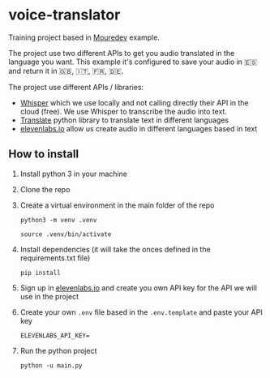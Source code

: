 # voice-translator

Training project based in [Mouredev](https://gist.github.com/mouredev/0ea42112751f0187d90d5403d1f333e2) example.

The project use two different APIs to get you audio translated in the language you want.
This example it's configured to save your audio in 🇪🇸 and return it in 🇬🇧, 🇮🇹, 🇫🇷, 🇩🇪.

The project use different APIs / libraries:

- [Whisper](https://github.com/openai/whisper) which we use locally and not calling directly their API in the cloud (free). We use Whisper to transcribe the audio into text.
- [Translate](https://pypi.org/project/translate/) python library to translate text in different languages
- [elevenlabs.io](elevenlabs.io) allow us create audio in different languages based in text

## How to install

1. Install python 3 in your machine

2. Clone the repo

3. Create a virtual environment in the main folder of the repo

   ```
   python3 -m venv .venv

   source .venv/bin/activate
   ```

4. Install dependencies (it will take the onces defined in the requirements.txt file)

   ```
   pip install
   ```

5. Sign up in [elevenlabs.io](elevenlabs.io) and create you own API key for the API we will use in the project

6. Create your own `.env` file based in the `.env.template` and paste your API key
   ```
   ELEVENLABS_API_KEY=
   ```
7. Run the python project

   ```
   python -u main.py
   ```
